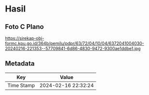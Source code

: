 # Hasil

## Foto C Plano

https://sirekap-obj-formc.kpu.go.id/364b/pemilu/pdpr/63/72/04/10/04/6372041004030-20240216-221353--57709841-6d86-4830-9472-9300ae1ddbe1.jpg


## Metadata

| Key        | Value               |
| ---------- | ------------------- |
| Time Stamp | 2024-02-16 22:32:24 |



